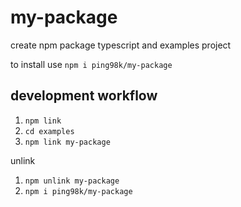 # my-package

create npm package typescript and examples project

to install use `npm i ping98k/my-package`

## development workflow

1. `npm link`
1. `cd examples`
1. `npm link my-package`


unlink
1. `npm unlink my-package`
1. `npm i ping98k/my-package`